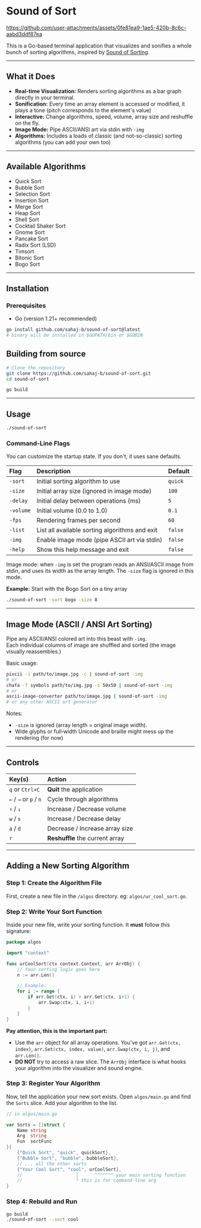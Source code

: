 # Sound of Sort

https://github.com/user-attachments/assets/0fe81ea9-1ae5-420b-8c6c-aabd3ddf87ea

This is a Go-based terminal application that visualizes and sonifies a whole bunch of sorting algorithms, inspired by [Sound of Sorting](https://panthema.net/2013/sound-of-sorting/). 

---

## What it Does
- **Real-time Visualization:** Renders sorting algorithms as a bar graph directly in your terminal.
- **Sonification:** Every time an array element is accessed or modified, it plays a tone (pitch corresponds to the element's value)
- **Interactive:** Change algorithms, speed, volume, array size and reshuffle on the fly.
- **Image Mode:** Pipe ASCII/ANSI art via stdin with `-img`
- **Algorithms:** Includes a loads of classic (and not-so-classic) sorting algorithms (you can add your own too)

---

## Available Algorithms

- Quick Sort
- Bubble Sort
- Selection Sort
- Insertion Sort
- Merge Sort
- Heap Sort
- Shell Sort
- Cocktail Shaker Sort
- Gnome Sort
- Pancake Sort
- Radix Sort (LSD)
- Timsort
- Bitonic Sort
- Bogo Sort

---

## Installation

### Prerequisites
* Go (version 1.21+ recommended)

```bash
go install github.com/sahaj-b/sound-of-sort@latest
# binary will be installed in $GOPATH/bin or $GOBIN
```

## Building from source

```bash
# Clone the repository
git clone https://github.com/sahaj-b/sound-of-sort.git
cd sound-of-sort

go build
```

-----

## Usage

```bash
./sound-of-sort
```

### Command-Line Flags

You can customize the startup state. If you don't, it uses sane defaults.

| Flag      | Description                                         | Default   |
| :-------- | :-------------------------------------------------- | :-------- |
| `-sort`   | Initial sorting algorithm to use                    | `quick`   |
| `-size`   | Initial array size (ignored in image mode)          | `100`     |
| `-delay`  | Initial delay between operations (ms)               | `5`       |
| `-volume` | Initial volume (0.0 to 1.0)                         | `0.1`     |
| `-fps`    | Rendering frames per second                         | `60`      |
| `-list`   | List all available sorting algorithms and exit      | `false`   |
| `-img`    | Enable image mode (pipe ASCII art via stdin)        | `false`   |
| `-help`   | Show this help message and exit                     | `false`   |

Image mode: when `-img` is set the program reads an ANSI/ASCII image from stdin, and uses its width as the array length. The `-size` flag is ignored in this mode.

**Example:** Start with the Bogo Sort on a tiny array

```bash
./sound-of-sort -sort bogo -size 8
```

-----

## Image Mode (ASCII / ANSI Art Sorting)

Pipe any ASCII/ANSI colored art into this beast with `-img`.  
Each individual columns of image are shuffled and sorted (the image visually reassembles.)  

Basic usage:

```bash
pixcii -i path/to/image.jpg -c | sound-of-sort -img
# or
chafa -f symbols path/to/img.jpg -s 50x50 | sound-of-sort -img
# or
ascii-image-converter path/to/image.jpg | sound-of-sort -img
# or any other ASCII art generator
```

Notes:
- `-size` is ignored (array length = original image width).
- Wide glyphs or full‑width Unicode and braille might mess up the rendering (for now)

-----

## Controls


| Key(s)                 | Action                          |
| :-------------------   | :----------------------------   |
| `q` or `Ctrl+C`        | **Quit** the application        |
| `←` / `→` or `p` / `n` | Cycle through algorithms        |
| `↑` / `↓`              | Increase / Decrease volume      |
| `w` / `s`              | Increase / Decrease delay       |
| `a` / `d`              | Decrease / Increase array size  |
| `r`                    | **Reshuffle** the current array |


---

## Adding a New Sorting Algorithm

### Step 1: Create the Algorithm File
First, create a new file in the `/algos` directory. eg: `algos/ur_cool_sort.go`.

### Step 2: Write Your Sort Function

Inside your new file, write your sorting function. It **must** follow this signature:

```go
package algos

import "context"

func urCoolSort(ctx context.Context, arr ArrObj) {
    // Your sorting logic goes here
    n := arr.Len()

    // Example:
    for i := range {
        if arr.Get(ctx, i) > arr.Get(ctx, i+1) {
            arr.Swap(ctx, i, i+1)
        }
    }
}
```

**Pay attention, this is the important part:**
- Use the `arr` object for all array operations. You've got `arr.Get(ctx, index)`, `arr.Set(ctx, index, value)`, `arr.Swap(ctx, i, j)`, and `arr.Len()`.
- **DO NOT** try to access a raw slice. The `ArrObj` interface is what hooks your algorithm into the visualizer and sound engine.

### Step 3: Register Your Algorithm

Now, tell the application your new sort exists. Open `algos/main.go` and find the `Sorts` slice. Add your algorithm to the list.

```go
// in algos/main.go

var Sorts = []struct {
    Name string
    Arg  string
    Fun  sortFunc
}{
    {"Quick Sort", "quick", quickSort},
    {"Bubble Sort", "bubble", bubbleSort},
    // ... all the other sorts
    {"Your Cool Sort", "cool", urCoolSort},
    //                    │      ^^^^^^^ your main sorting function
    //                    ╰ this is for command-line arg
}
```

### Step 4: Rebuild and Run

```bash
go build
./sound-of-sort --sort cool
```
